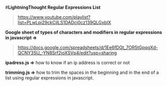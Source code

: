 #**LightningThought Regular Expressions List**

>https://www.youtube.com/playlist?list=PLwLpi29ckCiILS1DADcj0cz139QLGxbIX

**Google sheet of types of characters and modifiers in regular expressions in javascript =>**
>https://docs.google.com/spreadsheets/d/1Ee6fDGt_7OR5tGpqgXd-QCNY3SU_-YN8Srf2joXSVp4/edit?usp=sharing


**ipadress.js =>**
how to know if an ip address is correct or not

**trimming.js =>**
how to trim the spaces in the beginning and in the end of a list using regular expressions in javascript.
